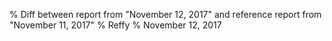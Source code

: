 % Diff between report from "November 12, 2017" and reference report from "November 11, 2017"
% Reffy
% November 12, 2017

